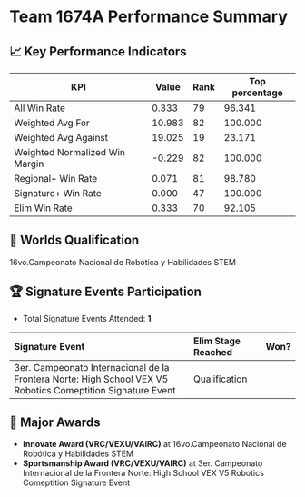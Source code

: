 # Team 1674A Performance Summary

## 📈 Key Performance Indicators
| KPI | Value | Rank | Top percentage |
| --- | ----- | ---- | ----- |
| All Win Rate | 0.333 | 79 | 96.341 |
| Weighted Avg For | 10.983 | 82 | 100.000 |
| Weighted Avg Against | 19.025 | 19 | 23.171 |
| Weighted Normalized Win Margin | -0.229 | 82 | 100.000 |
| Regional+ Win Rate | 0.071 | 81 | 98.780 |
| Signature+ Win Rate | 0.000 | 47 | 100.000 |
| Elim Win Rate | 0.333 | 70 | 92.105 |


## 🎯 Worlds Qualification
16vo.Campeonato Nacional de Robótica y Habilidades STEM

## 🏆 Signature Events Participation
- Total Signature Events Attended: **1**

| Signature Event | Elim Stage Reached | Won? |
|:----------------|:-------------------|:----|
| 3er. Campeonato Internacional de la Frontera Norte: High School VEX V5 Robotics Comeptition Signature Event | Qualification |  |


## 🥇 Major Awards
- **Innovate Award (VRC/VEXU/VAIRC)** at 16vo.Campeonato Nacional de Robótica y Habilidades STEM
- **Sportsmanship Award (VRC/VEXU/VAIRC)** at 3er. Campeonato Internacional de la Frontera Norte: High School VEX V5 Robotics Comeptition Signature Event

